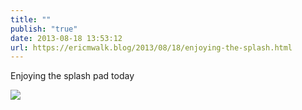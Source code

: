 ```yaml
---
title: ""
publish: "true"
date: 2013-08-18 13:53:12
url: https://ericmwalk.blog/2013/08/18/enjoying-the-splash.html
---
```


Enjoying the splash pad today

![](https://ericmwalk.blog/uploads/2022/3fe2b435fe.jpg)